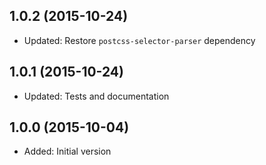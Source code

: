 ## 1.0.2 (2015-10-24)

- Updated: Restore `postcss-selector-parser` dependency

## 1.0.1 (2015-10-24)

- Updated: Tests and documentation

## 1.0.0 (2015-10-04)

- Added: Initial version
